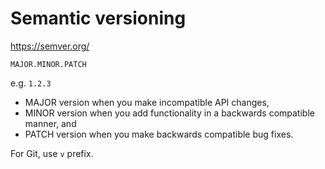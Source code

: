 # Semantic versioning

https://semver.org/

`MAJOR.MINOR.PATCH`

e.g. `1.2.3`

- MAJOR version when you make incompatible API changes,
- MINOR version when you add functionality in a backwards compatible manner, and
- PATCH version when you make backwards compatible bug fixes.

For Git, use `v` prefix.
